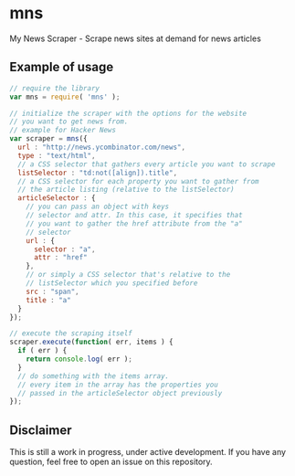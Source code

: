 mns
===

My News Scraper - Scrape news sites at demand for news articles

## Example of usage

```javascript
// require the library
var mns = require( 'mns' );

// initialize the scraper with the options for the website
// you want to get news from.
// example for Hacker News
var scraper = mns({
  url : "http://news.ycombinator.com/news",
  type : "text/html",
  // a CSS selector that gathers every article you want to scrape
  listSelector : "td:not([align]).title",
  // a CSS selector for each property you want to gather from
  // the article listing (relative to the listSelector)
  articleSelector : {
  	// you can pass an object with keys
  	// selector and attr. In this case, it specifies that
  	// you want to gather the href attribute from the "a"
  	// selector
    url : {
      selector : "a",
      attr : "href"
    },
    // or simply a CSS selector that's relative to the
    // listSelector which you specified before
    src : "span",
    title : "a"
  }
});

// execute the scraping itself
scraper.execute(function( err, items ) {
  if ( err ) {
    return console.log( err );
  }
  // do something with the items array.
  // every item in the array has the properties you
  // passed in the articleSelector object previously
});

```

## Disclaimer

This is still a work in progress, under active development. If you have any question, feel free to open an issue on this repository.
